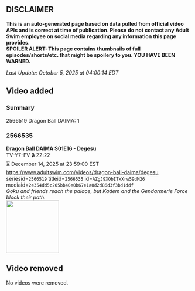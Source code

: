 ## DISCLAIMER
**This is an auto-generated page based on data pulled from official video APIs and is correct at time of publication. Please do not contact any Adult Swim employee on social media regarding any information this page provides.**  
**SPOILER ALERT: This page contains thumbnails of full episodes/shorts/etc. that might be spoilery to you. YOU HAVE BEEN WARNED.**  

_Last Update: October 5, 2025 at 04:00:14 EDT_
## Video added
### Summary
2566519 Dragon Ball DAIMA: 1  
### 2566535
**Dragon Ball DAIMA S01E16 - Degesu**  
TV-Y7-FV 🔒 22:22  
⌛ December 14, 2025 at 23:59:00 EST  
https://www.adultswim.com/videos/dragon-ball-daima/degesu  
seriesid=`2566519` titleid=`2566535` id=`AZgJ9XObITxXrw59dM26` mediaid=`2e354dd5c205bb40e0b67e1a0d2d86d3f3bd1ddf`  
_Goku and friends reach the palace, but Kadem and the Gendarmerie Force block their path._  
<a href="https://media.cdn.adultswim.com/uploads/20250714/thumbnails/2_25714132265-DBDaima_S1_16.png"><img src="https://media.cdn.adultswim.com/uploads/20250714/thumbnails/2_25714132265-DBDaima_S1_16.png" height="144px" /></a>
## Video removed
No videos were removed.  
